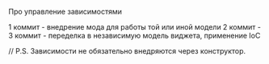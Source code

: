 Про управление зависимостями 

1 коммит - внедрение мода для работы той или иной модели
2 коммит - 
3 коммит - переделка в независимую модель виджета, применение IoC

// P.S. Зависимости не обязательно внедряются через конструктор.
